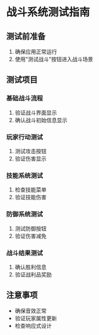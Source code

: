 # 战斗系统测试指南

## 测试前准备
1. 确保应用正常运行
2. 使用"测试战斗"按钮进入战斗场景

## 测试项目

### 基础战斗流程
1. 验证战斗界面显示
2. 确认战斗初始信息显示

### 玩家行动测试
1. 测试攻击按钮
2. 验证伤害显示

### 技能系统测试
1. 检查技能菜单
2. 验证技能伤害

### 防御系统测试
1. 测试防御按钮
2. 验证伤害减免

### 战斗结果测试
1. 确认胜利信息
2. 验证战利品奖励

## 注意事项
- 确保音效正常
- 验证玩家属性更新
- 检查响应式设计